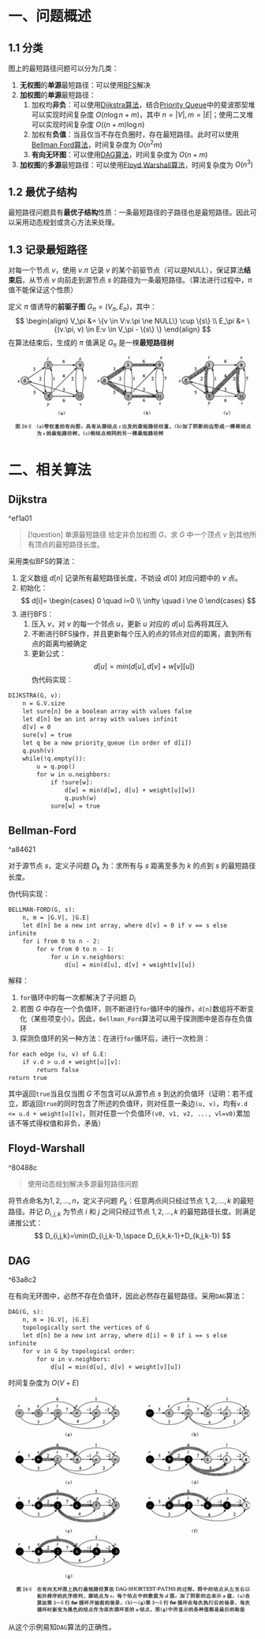 # 一、问题概述

## 1.1 分类

图上的最短路径问题可以分为几类：
1. **无权图**的**单源**最短路径：可以使用[BFS](Algorithm/Graph/Search%20Algorithm.md#^ed7fd0)解决
2. **加权图**的**单源**最短路径：
	1. 加权均**非负**：可以使用[Dijkstra算法](Algorithm/Graph/Shortest%20Path.md#^ef1a01)，结合[Priority Queue](Coding%20Languages/C++/Data%20Structure/Tree/Priority%20Queue.md)中的斐波那契堆可以实现时间复杂度 $O(n\log n + m)$，其中 $n=|V|, m=|E|$；使用二叉堆可以实现时间复杂度 $O((n + m)\log n)$
	2. 加权有**负值**：当且仅当不存在负圈时，存在最短路径。此时可以使用[Bellman Ford算法](Algorithm/Graph/Shortest%20Path.md#^a84621)，时间复杂度为 $O(n^2m)$
	3. **有向无环图**：可以使用[DAG算法](Algorithm/Graph/Shortest%20Path.md#^63a8c2)，时间复杂度为 $O(n + m)$
3. **加权图**的**多源**最短路径：可以使用[Floyd Warshall算法](Algorithm/Graph/Shortest%20Path.md#^80488c)，时间复杂度为 $O(n^3)$

## 1.2 最优子结构

最短路径问题具有**最优子结构**性质：一条最短路径的子路径也是最短路径。因此可以采用动态规划或贪心方法来处理。

## 1.3 记录最短路径

对每一个节点 $v$，使用 $v.\pi$ 记录 $v$ 的某个前驱节点（可以是NULL），保证算法**结束后**，从节点 $v$ 向前走到源节点 $s$ 的路径为一条最短路径。（算法进行过程中，$\pi$ 值不能保证这个性质）

定义 $\pi$ 值诱导的**前驱子图** $G_\pi=(V_\pi, E_\pi)$，其中：
$$
\begin{align}
V_\pi &= \{v \in V:v.\pi \ne NULL\} \cup \{s\} \\
E_\pi &= \{(v.\pi, v) \in E:v \in V_\pi - \{s\} \}
\end{align}
$$
在算法结束后，生成的 $\pi$ 值满足 $G_\pi$ 是一棵**最短路径树**

![最短路径树](01%20attachment/最短路径树.png)

# 二、相关算法

## Dijkstra

^ef1a01

> [!question] 单源最短路径
> 给定非负加权图 $G$，求 $G$ 中一个顶点 $v$ 到其他所有顶点的最短路径长度。

采用类似BFS的算法：
1. 定义数组 $d[n]$ 记录所有最短路径长度，不妨设 $d[0]$ 对应问题中的 $v$ 点。
2. 初始化：
$$
d[i]=
\begin{cases}
0 \quad i=0 \\
\infty \quad i \ne 0
\end{cases}
$$
3. 进行BFS：
	1. 压入 $v$，对 $v$ 的每一个邻点 $u$，更新 $u$ 对应的 $d[u]$ 后再将其压入
	2. 不断进行BFS操作，并且更新每个压入的点的邻点对应的距离，直到所有点的距离均被确定
	3. 更新公式：
$$
d[u]=min(d[u], d[v] + w[v][u])
$$
伪代码实现：
```pseudo
DIJKSTRA(G, v):
	n = G.V.size
	let sure[n] be a boolean array with values false
	let d[n] be an int array with values infinit
	d[v] = 0
	sure[v] = true
	let q be a new priority_queue (in order of d[i])
	q.push(v)
	while(!q.empty()):
		u = q.pop()
		for w in u.neighbors:
			if !sure[w]:
				d[w] = min(d[w], d[u] + weight[u][w])
				q.push(w)
			sure[w] = true
```

## Bellman-Ford

^a84621

对于源节点 $s$，定义子问题 $D_k$ 为：求所有与 $s$ 距离至多为 $k$ 的点到 $s$ 的最短路径长度。

伪代码实现：
```pseudo
BELLMAN-FORD(G, s):
	n, m = |G.V|, |G.E|
	let d[n] be a new int array, where d[v] = 0 if v == s else infinite
	for i from 0 to n - 2:
		for v from 0 to n - 1:
			for u in v.neighbors:
				d[u] = min(d[u], d[v] + weight[v][u])
```
解释：
1. `for`循环中的每一次都解决了子问题 $D_i$
2. 若图 $G$ 中存在一个负值环，则不断进行`for`循环中的操作，`d[n]`数组将不断变化（某些项变小）。因此，`Bellman_Ford`算法可以用于探测图中是否存在负值环
3. 探测负值环的另一种方法：在进行`for`循环后，进行一次检测：
```pseudo
for each edge (u, v) of G.E:
	if v.d > u.d + weight[u][v]:
		return false
return true
```
其中返回`true`当且仅当图 $G$ 不包含可以从源节点 $s$ 到达的负值环（证明：若不成立，即返回`true`的同时包含了所述的负值环，则对任意一条边`(u, v)`，均有`v.d <= u.d + weight[u][v]`，则对任意一个负值环`(v0, v1, v2, ..., vl=v0)`累加该不等式得权值和非负，矛盾）

## Floyd-Warshall

^80488c

> 使用动态规划解决多源最短路径问题

将节点命名为$1, 2, \ldots, n$，定义子问题 $P_k$：任意两点间只经过节点 $1,2,\ldots,k$ 的最短路径。并记 $D_{i,j,k}$ 为节点 $i$ 和 $j$ 之间只经过节点 $1,2,\ldots,k$ 的最短路径长度。则满足递推公式：
$$
D_{i,j,k}=\min(D_{i,j,k-1},\space D_{i,k,k-1}+D_{k,j,k-1})
$$

## DAG

^63a8c2

在有向无环图中，必然不存在负值环，因此必然存在最短路径。采用`DAG`算法：
```pseudo
DAG(G, s):
	n, m = |G.V|, |G.E|
	topologically sort the vertices of G
	let d[n] be a new int array, where d[i] = 0 if i == s else infinite
	for v in G by topological order:
		for u in v.neighbors:
			d[u] = min(d[u], d[v] + weight[v][u])
```

时间复杂度为 $O(V + E)$

![DAG算法](01%20attachment/DAG算法.png)

从这个示例易知`DAG`算法的正确性。
